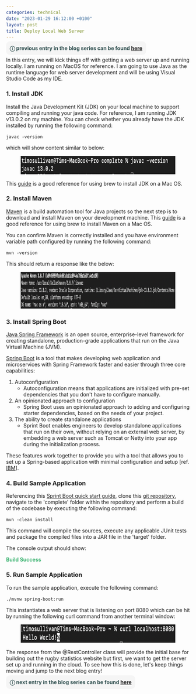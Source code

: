 ```yaml
---
categories: technical
date: "2023-01-29 16:12:00 +0100"
layout: post
title: Deploy Local Web Server
---
```


<span style="border-radius: 10px; background: WhiteSmoke; padding: 10px; text: black">
    <span style="color: DarkSlateGray">
        <b>
            &#9432; previous entry in the blog series can be found <a href="https://timosullivan.org/rugby-series/">here</a>
        </b>
    </span>
</span>

In this entry, we will kick things off with getting a web server up and running locally. I am running on MacOS for reference. I am going to use Java as the runtime language for web server development and will be using Visual Studio Code as my IDE.

### 1. Install JDK

Install the Java Development Kit (JDK) on your local machine to support compiling and running your java code. For reference, I am running JDK v13.0.2 on my machine. You can check whether you already have the JDK installed by running the following command:

    javac -version

which will show content similar to below:

<figure>
    <img src="../media/rugby-blog-series-1.png" awidth="auto" height="50px" />
</figure>

This <a href="https://mkyong.com/java/how-to-install-java-on-mac-osx/">guide</a> is a good reference for using brew to install JDK on a Mac OS.

### 2. Install Maven

<a href="https://maven.apache.org/">Maven</a> is a build automation tool for Java projects so the next step is to download and install Maven on your development machine. This <a href="https://mkyong.com/maven/install-maven-on-mac-osx/#homebrew-install-maven-on-macos">guide</a> is a good reference for using brew to install Maven on a Mac OS.

You can confirm Maven is correctly installed and you have environment variable path configured by running the following command:

    mvn -version

This should return a response like the below:

<figure>
    <img src="../media/rugby-blog-series-2.png" width="auto" height="100px"  />
</figure>

### 3. Install Spring Boot

<a href="https://spring.io/">Java Spring Framework</a> is an open source, enterprise-level framework for creating standalone, production-grade applications that run on the Java Virtual Machine (JVM).

<a href="https://spring.io/projects/spring-boot">Spring Boot</a> is a tool that makes developing web application and microservices with Spring Framework faster and easier through three core capabilities:

1.  Autoconfiguration
    - Autoconfiguration means that applications are initialized with pre-set dependencies that you don't have to configure manually.
2.  An opinionated approach to configuration
    - Spring Boot uses an opinionated approach to adding and configuring starter dependencies, based on the needs of your project.
3.  The ability to create standalone applications
    - Sprint Boot enables engineers to develop standalone applications that run on their own, without relying on an external web server, by embedding a web server such as Tomcat or Netty into your app during the initialization process.

These features work together to provide you with a tool that allows you to set up a Spring-based application with minimal configuration and setup \[ref. <a href="https://www.ibm.com/topics/java-spring-boot#:~:text=Spring%20Boot%20helps%20developers%20create,app%20during%20the%20initialization%20process.">IBM</a>\].

### 4. Build Sample Application

Referencing this <a href="https://spring.io/guides/gs/spring-boot/">Sprint Boot quick start guide</a>, clone this <a href="https://github.com/spring-guides/gs-spring-boot.git">git repository</a>, navigate to the 'complete' folder within the repository and perform a build of the codebase by executing the following command:

    mvn -clean install

This command will compile the sources, execute any applicable JUnit tests and package the compiled files into a JAR file in the 'target' folder.

The console output should show:
<p>
    <span style="color: MediumSeaGreen"><b>Build Success</b></span>
</p>

### 5. Run Sample Application

To run the sample application, execute the following command:

    ./mvnw spring-boot:run

This instantiates a web server that is listening on port 8080 which can be hit by running the following curl command from another terminal window:

<figure>
    <img src="../media/rugby-blog-series-3.png" width="auto" height="50px"  />
</figure>

The response from the @RestController class will provide the initial base for building out the rugby statistics website but first, we want to get the server set up and running in the cloud. To see how this is done, let's keep things moving and jump to the next blog entry!

<span style="border-radius: 10px; background: WhiteSmoke; padding: 10px; text: black">
    <span style="color: DarkSlateGray">
        <b>
            &#9432; next entry in the blog series can be found <a href="https://timosullivan.org/first-cloud-deployment/">here</a>
        </b>
    </span>
</span>
